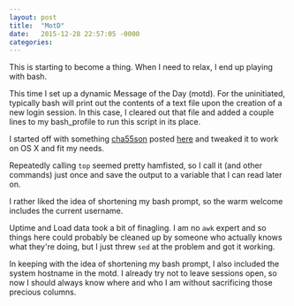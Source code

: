 ```yaml
---
layout: post
title:  "MotD"
date:   2015-12-28 22:57:05 -0000
categories:
---
```

This is starting to become a thing. When I need to relax, I end up playing with bash.

This time I set up a dynamic Message of the Day (motd). For the uninitiated, typically bash will print out the contents of a text file upon the creation of a new login session. In this case, I cleared out that file and added a couple lines to my bash_profile to run this script in its place.

I started off with something <a href="http://github.com/cha55son">cha55son</a> posted <a href="https://gist.github.com/cha55son/6042560">here</a> and tweaked it to work on OS X and fit my needs.

<script data-preserve-html-node="true" src="https://gist.github.com/alextall/fa476ed0bba9b5b9e44f.js"></script>

Repeatedly calling <code>top</code> seemed pretty hamfisted, so I call it (and other commands) just once and save the output to a variable that I can read later on.

I rather liked the idea of shortening my bash prompt, so the warm welcome includes the current username.

Uptime and Load data took a bit of finagling. I am no <code>awk</code> expert and so things here could probably be cleaned up by someone who actually knows what they're doing, but I just threw <code>sed</code> at the problem and got it working.

In keeping with the idea of shortening my bash prompt, I also included the system hostname in the motd. I already try not to leave sessions open, so now I should always know where and who I am without sacrificing those precious columns.
